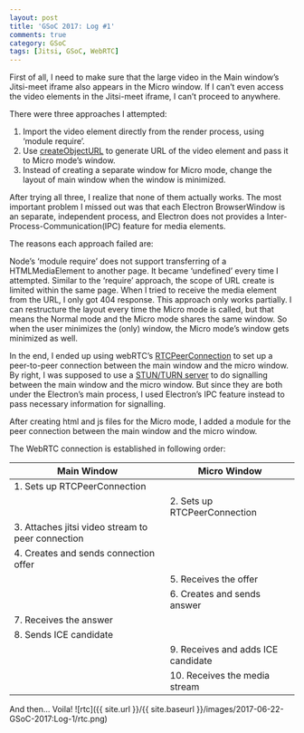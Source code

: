 ```yaml
---
layout: post
title: 'GSoC 2017: Log #1'
comments: true
category: GSoC
tags: [Jitsi, GSoC, WebRTC]
---
```


First of all, I need to make sure that the large video in the Main window’s Jitsi-meet iframe also appears in the Micro window. If I can’t even access the video elements in the Jitsi-meet iframe, I can’t proceed to anywhere.

There were three approaches I attempted:

1. Import the video element directly from the render process, using ‘module require’.
2. Use [createObjectURL](https://developer.mozilla.org/en-US/docs/Web/API/URL/createObjectURL) to generate URL of the video element and pass it to Micro mode’s window.
3. Instead of creating a separate window for Micro mode, change the layout of main window when the window is minimized.

After trying all three, I realize that none of them actually works. The most important problem I missed out was that each Electron BrowserWindow is an separate, independent process, and Electron does not provides a Inter-Process-Communication(IPC) feature for media elements.

The reasons each approach failed are:

Node’s ‘module require’ does not support transferring of a HTMLMediaElement to another page. It became ‘undefined’ every time I attempted.
Similar to the ‘require’ approach, the scope of URL create is limited within the same page. When I tried to receive the media element from the URL, I only got 404 response.
This approach only works partially. I can restructure the layout every time the Micro mode is called, but that means the Normal mode and the Micro mode shares the same window. So when the user minimizes the (only) window, the Micro mode’s window gets minimized as well.


In the end, I ended up using webRTC’s [RTCPeerConnection](https://developer.mozilla.org/en-US/docs/Web/API/RTCPeerConnection) to set up a peer-to-peer connection between the main window and the micro window. By right, I was supposed to use a [STUN/TURN server](https://en.wikipedia.org/wiki/STUN) to do signalling between the main window and the micro window. But since they are both under the Electron’s main process, I used Electron’s IPC feature instead to pass necessary information for signalling.

After creating html and js files for the Micro mode, I added a module for the peer connection between the main window and the micro window.

The WebRTC connection is established in following order:

<table>
  <thead>
    <tr>
      <th>Main Window</th>
      <th>Micro Window</th>
    </tr>
  </thead>
  <tbody>
    <tr>
      <td>1. Sets up RTCPeerConnection</td>
      <td></td>
    </tr>
    <tr>
      <td></td>
      <td>2. Sets up RTCPeerConnection</td>
    </tr>
    <tr>
      <td>3. Attaches jitsi video stream to peer connection</td>
      <td></td>
    </tr>
    <tr>
      <td>4. Creates and sends connection offer</td>
      <td></td>
    </tr>
    <tr>
      <td></td>
      <td>5. Receives the offer</td>
    </tr>
    <tr>
      <td></td>
      <td>6. Creates and sends answer</td>
    </tr>
    <tr>
      <td>7. Receives the answer</td>
      <td></td>
    </tr>
    <tr>
      <td>8. Sends ICE candidate</td>
      <td></td>
    </tr>
    <tr>
      <td></td>
      <td>9. Receives and adds ICE candidate</td>
    </tr>
    <tr>
      <td></td>
      <td>10. Receives the media stream</td>
    </tr>
  </tbody>
</table>

And then… Voila!
![rtc]({{ site.url }}/{{ site.baseurl }}/images/2017-06-22-GSoC-2017:Log-1/rtc.png)

